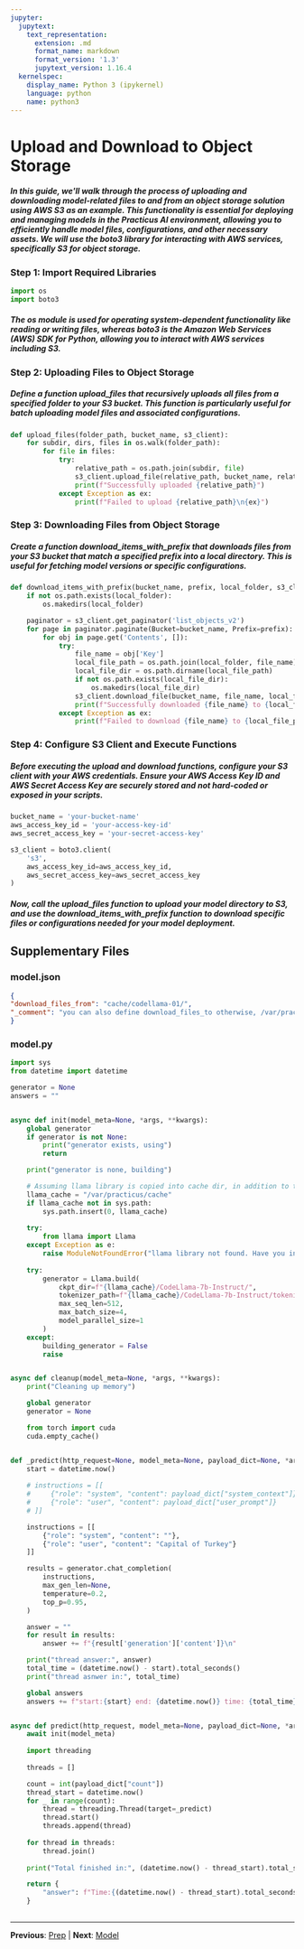 ```yaml
---
jupyter:
  jupytext:
    text_representation:
      extension: .md
      format_name: markdown
      format_version: '1.3'
      jupytext_version: 1.16.4
  kernelspec:
    display_name: Python 3 (ipykernel)
    language: python
    name: python3
---
```


# Upload and Download to Object Storage


##### In this guide, we'll walk through the process of uploading and downloading model-related files to and from an object storage solution using AWS S3 as an example. This functionality is essential for deploying and managing models in the Practicus AI environment, allowing you to efficiently handle model files, configurations, and other necessary assets. We will use the boto3 library for interacting with AWS services, specifically S3 for object storage.


### Step 1: Import Required Libraries


```python
import os
import boto3
```

##### The os module is used for operating system-dependent functionality like reading or writing files, whereas boto3 is the Amazon Web Services (AWS) SDK for Python, allowing you to interact with AWS services including S3.


### Step 2: Uploading Files to Object Storage



##### Define a function upload_files that recursively uploads all files from a specified folder to your S3 bucket. This function is particularly useful for batch uploading model files and associated configurations.

```python
def upload_files(folder_path, bucket_name, s3_client):
    for subdir, dirs, files in os.walk(folder_path):
        for file in files:
            try:
                relative_path = os.path.join(subdir, file)
                s3_client.upload_file(relative_path, bucket_name, relative_path)
                print(f"Successfully uploaded {relative_path}")
            except Exception as ex:
                print(f"Failed to upload {relative_path}\n{ex}")

```

### Step 3: Downloading Files from Object Storage



##### Create a function download_items_with_prefix that downloads files from your S3 bucket that match a specified prefix into a local directory. This is useful for fetching model versions or specific configurations.

```python
def download_items_with_prefix(bucket_name, prefix, local_folder, s3_client):
    if not os.path.exists(local_folder):
        os.makedirs(local_folder)

    paginator = s3_client.get_paginator('list_objects_v2')
    for page in paginator.paginate(Bucket=bucket_name, Prefix=prefix):
        for obj in page.get('Contents', []):
            try:
                file_name = obj['Key']
                local_file_path = os.path.join(local_folder, file_name)
                local_file_dir = os.path.dirname(local_file_path)
                if not os.path.exists(local_file_dir):
                    os.makedirs(local_file_dir)
                s3_client.download_file(bucket_name, file_name, local_file_path)
                print(f"Successfully downloaded {file_name} to {local_file_path}")
            except Exception as ex:
                print(f"Failed to download {file_name} to {local_file_path}\n{ex}")

```

### Step 4: Configure S3 Client and Execute Functions



##### Before executing the upload and download functions, configure your S3 client with your AWS credentials. Ensure your AWS Access Key ID and AWS Secret Access Key are securely stored and not hard-coded or exposed in your scripts.

```python
bucket_name = 'your-bucket-name'
aws_access_key_id = 'your-access-key-id'
aws_secret_access_key = 'your-secret-access-key'

s3_client = boto3.client(
    's3',
    aws_access_key_id=aws_access_key_id,
    aws_secret_access_key=aws_secret_access_key
)
```

##### Now, call the upload_files function to upload your model directory to S3, and use the download_items_with_prefix function to download specific files or configurations needed for your model deployment.


## Supplementary Files

### model.json
```json
{
"download_files_from": "cache/codellama-01/",
"_comment": "you can also define download_files_to otherwise, /var/practicus/cache is used"
}
```

### model.py
```python
import sys
from datetime import datetime

generator = None
answers = ""


async def init(model_meta=None, *args, **kwargs):
    global generator
    if generator is not None:
        print("generator exists, using")
        return

    print("generator is none, building")

    # Assuming llama library is copied into cache dir, in addition to torch .pth files
    llama_cache = "/var/practicus/cache"
    if llama_cache not in sys.path:
        sys.path.insert(0, llama_cache)
        
    try:
        from llama import Llama
    except Exception as e:
        raise ModuleNotFoundError("llama library not found. Have you included it in the object storage cache?") from e
    
    try:
        generator = Llama.build(
            ckpt_dir=f"{llama_cache}/CodeLlama-7b-Instruct/",
            tokenizer_path=f"{llama_cache}/CodeLlama-7b-Instruct/tokenizer.model",
            max_seq_len=512,
            max_batch_size=4,
            model_parallel_size=1
        )
    except:
        building_generator = False
        raise


async def cleanup(model_meta=None, *args, **kwargs):
    print("Cleaning up memory")

    global generator
    generator = None

    from torch import cuda
    cuda.empty_cache()


def _predict(http_request=None, model_meta=None, payload_dict=None, *args, **kwargs):
    start = datetime.now()
    
    # instructions = [[
    #     {"role": "system", "content": payload_dict["system_context"]},
    #     {"role": "user", "content": payload_dict["user_prompt"]}
    # ]]

    instructions = [[
        {"role": "system", "content": ""},
        {"role": "user", "content": "Capital of Turkey"}
    ]]

    results = generator.chat_completion(
        instructions,
        max_gen_len=None,
        temperature=0.2,
        top_p=0.95,
    )

    answer = ""
    for result in results:
        answer += f"{result['generation']['content']}\n"

    print("thread answer:", answer)
    total_time = (datetime.now() - start).total_seconds()
    print("thread asnwer in:", total_time)    

    global answers 
    answers += f"start:{start} end: {datetime.now()} time: {total_time} answer: {answer}\n"


async def predict(http_request, model_meta=None, payload_dict=None, *args, **kwargs):
    await init(model_meta)
    
    import threading 
    
    threads = []

    count = int(payload_dict["count"])
    thread_start = datetime.now()
    for _ in range(count):
        thread = threading.Thread(target=_predict)
        thread.start()
        threads.append(thread)
    
    for thread in threads:
        thread.join()
    
    print("Total finished in:", (datetime.now() - thread_start).total_seconds())    

    return {
        "answer": f"Time:{(datetime.now() - thread_start).total_seconds()}\nanswers:{answers}"
    }
    

```


---

**Previous**: [Prep](Prep.md) | **Next**: [Model](model.md)
